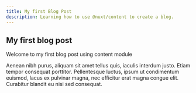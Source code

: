 ```yaml
---
title: My first Blog Post
description: Learning how to use @nuxt/content to create a blog.
---
```


## My first blog post

Welcome to my first blog post using content module

Aenean nibh purus, aliquam sit amet tellus quis, iaculis interdum justo. Etiam tempor consequat porttitor. Pellentesque luctus, ipsum ut condimentum euismod, lacus ex pulvinar magna, nec efficitur erat magna congue elit. Curabitur blandit eu nisi sed consequat.

<dyn-img filename="my-first-blog-post-01.jpg"></dyn-img>
